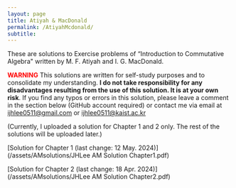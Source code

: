 ```yaml
---
layout: page
title: Atiyah & MacDonald
permalink: /AtiyahMcdonald/
subtitle:
---
```


These are solutions to Exercise problems of “Introduction to Commutative Algebra" written by M. F. Atiyah and I. G. MacDonald.

**<span style="color:red">WARNING</span>** This solutions are written for self-study purposes and to consolidate my understanding. **I do not take responsibility for any disadvantages resulting from the use of this solution. It is at your own risk**. 
If you find any typos or errors in this solution, please leave a comment in the section below (GitHub account required)
or contact me via email at [ijhlee0511@gmail.com](mailto:ijhlee0511@gmail.com) or [ijhlee0511@kaist.ac.kr](mailto:ijhlee0511@kaist.ac.kr)

(Currently, I uploaded a solution for Chapter 1 and 2 only. The rest of the solutions will be uploaded later.)

[Solution for Chapter 1 (last change: 12 May. 2024)](/assets/AMsolutions/JHLee AM Solution Chapter1.pdf)

[Solution for Chapter 2 (last change: 18 Apr. 2024)](/assets/AMsolutions/JHLee AM Solution Chapter2.pdf)


<script src="https://giscus.app/client.js"
        data-repo="ijhlee0511/ijhlee0511.github.io"
        data-repo-id="R_kgDOJqjmWQ"
        data-category="General"
        data-category-id="DIC_kwDOJqjmWc4CX-qZ"
        data-mapping="title"
        data-strict="1"
        data-reactions-enabled="1"
        data-emit-metadata="0"
        data-input-position="bottom"
        data-theme="preferred_color_scheme"
        data-lang="en"
        crossorigin="anonymous"
        async>
</script>
